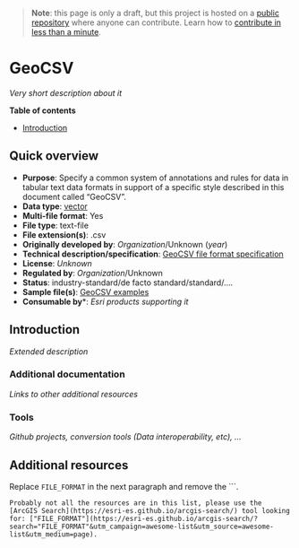 > **Note**: this page is only a draft, but this project is hosted on a [public repository](https://github.com/hhkaos/awesome-arcgis) where anyone can contribute. Learn how to [contribute in less than a minute](https://github.com/hhkaos/awesome-arcgis/blob/master/CONTRIBUTING.md#contributions).

# GeoCSV

*Very short description about it*

<!-- START doctoc generated TOC please keep comment here to allow auto update -->
<!-- DON'T EDIT THIS SECTION, INSTEAD RE-RUN doctoc TO UPDATE -->
**Table of contents**

- [Introduction](#introduction)

<!-- END doctoc generated TOC please keep comment here to allow auto update -->

## Quick overview

* **Purpose**: Specify a common system of annotations and rules for data in tabular text data formats in support of a specific style described in this document called “GeoCSV”.
* **Data type**: [vector](../../../data-types/vector/README.md)
* **Multi-file format**: Yes
* **File type**: text-file
* **File extension(s)**: .csv
* **Originally developed by**: *Organization*/Unknown (*year*)
* **Technical description/specification**: [GeoCSV file format specification](https://giswiki.hsr.ch/GeoCSV#GeoCSV_file_format_specification)
* **License**: *Unknown*
* **Regulated by**: *Organization*/Unknown
* **Status**: industry-standard/de facto standard/standard/....
* **Sample file(s)**: [GeoCSV examples](https://giswiki.hsr.ch/GeoCSV#Examples)
* **Consumable by***: *Esri products supporting it*

## Introduction

*Extended description*

### Additional documentation

*Links to other additional resources*

### Tools

*Github projects, conversion tools (Data interoperability, etc), ...*

## Additional resources

Replace `FILE_FORMAT` in the next paragraph and remove the \`\`\`.

```
Probably not all the resources are in this list, please use the [ArcGIS Search](https://esri-es.github.io/arcgis-search/) tool looking for: ["FILE_FORMAT"](https://esri-es.github.io/arcgis-search/?search="FILE_FORMAT"&utm_campaign=awesome-list&utm_source=awesome-list&utm_medium=page).
```
